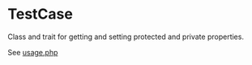 # TestCase
Class and trait for getting and setting protected and private properties.

See [usage.php](https://github.com/PHPCraftdream/TestCase/blob/master/src/usage.php)
